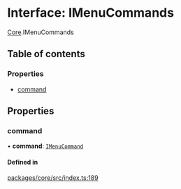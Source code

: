 # Interface: IMenuCommands

[Core](../modules/Core.md).IMenuCommands

## Table of contents

### Properties

- [command](Core.IMenuCommands.md#command)

## Properties

### command

• **command**: [`IMenuCommand`](Core.IMenuCommand.md)

#### Defined in

[packages/core/src/index.ts:189](https://github.com/iniquitybbs/iniquity/blob/b8c4706/packages/core/src/index.ts#L189)

